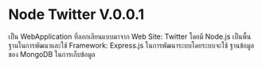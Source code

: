 # Node Twitter V.0.0.1
เป็น WebApplication ที่ลอกเลียนแบบมาจาก Web Site: Twitter โดยมี Node.js เป็นพื้นฐานในการพัฒนาและใช้ Framework: Express.js 
ในการพัฒนาระบบโดยระบบจะใช้ ฐานข้อมูลของ MongoDB ในการเก็บข้อมูล
